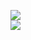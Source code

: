 [![](https://img.shields.io/badge/Made%20With-Github%20Spray-lightgrey.svg?style=for-the-badge&logo=github)](https://github.com/Annihil/github-spray#5566)  
[![](https://i.imgur.com/2DrTn0Z.gif)](https://github.com/Annihil/github-spray)